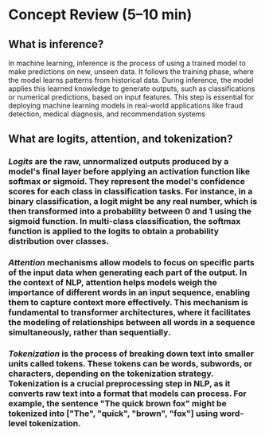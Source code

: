 # Concept Review (5–10 min)

## What is inference?
In machine learning, inference is the process of using a trained model to make predictions on new, unseen data. It follows the training phase, where the model learns patterns from historical data. During inference, the model applies this learned knowledge to generate outputs, such as classifications or numerical predictions, based on input features. This step is essential for deploying machine learning models in real-world applications like fraud detection, medical diagnosis, and recommendation systems

## What are logits, attention, and tokenization?
### *Logits* are the raw, unnormalized outputs produced by a model's final layer before applying an activation function like softmax or sigmoid. They represent the model's confidence scores for each class in classification tasks. For instance, in a binary classification, a logit might be any real number, which is then transformed into a probability between 0 and 1 using the sigmoid function. In multi-class classification, the softmax function is applied to the logits to obtain a probability distribution over classes.

### *Attention* mechanisms allow models to focus on specific parts of the input data when generating each part of the output. In the context of NLP, attention helps models weigh the importance of different words in an input sequence, enabling them to capture context more effectively. This mechanism is fundamental to transformer architectures, where it facilitates the modeling of relationships between all words in a sequence simultaneously, rather than sequentially.

### *Tokenization* is the process of breaking down text into smaller units called tokens. These tokens can be words, subwords, or characters, depending on the tokenization strategy. Tokenization is a crucial preprocessing step in NLP, as it converts raw text into a format that models can process. For example, the sentence "The quick brown fox" might be tokenized into ["The", "quick", "brown", "fox"] using word-level tokenization.
